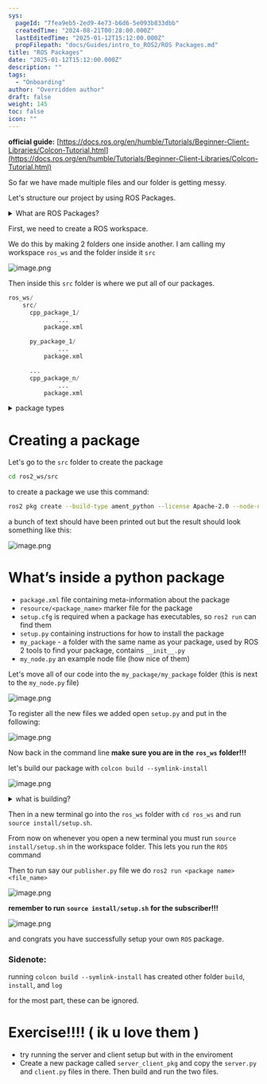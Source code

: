 ```yaml
---
sys:
  pageId: "7fea9eb5-2ed9-4e73-b6d6-5e093b833dbb"
  createdTime: "2024-08-21T00:28:00.000Z"
  lastEditedTime: "2025-01-12T15:12:00.000Z"
  propFilepath: "docs/Guides/intro_to_ROS2/ROS Packages.md"
title: "ROS Packages"
date: "2025-01-12T15:12:00.000Z"
description: ""
tags:
  - "Onboarding"
author: "Overridden author"
draft: false
weight: 145
toc: false
icon: ""
---
```


**official guide:** [https://docs.ros.org/en/humble/Tutorials/Beginner-Client-Libraries/Colcon-Tutorial.html](https://docs.ros.org/en/humble/Tutorials/Beginner-Client-Libraries/Colcon-Tutorial.html)

So far we have made multiple files and our folder is getting messy.

Let's structure our project by using ROS Packages.

<details>

<summary>What are ROS Packages?</summary>

ROS Packages are, as the name implies, packages of code that are highly sharable between ROS developers.

They consist of a folder, `package.xml` file, and source code

```python
      cpp_package_1/
		      ... imagine much code files here ..
          package.xml
```

</details>

First, we need to create a ROS workspace.

We do this by making 2 folders one inside another. I am calling my workspace `ros_ws` and the folder inside it `src`

![image.png](https://prod-files-secure.s3.us-west-2.amazonaws.com/d518164a-d88e-44d1-a4ee-3adb3bd8bce0/70706947-fd18-4537-a67b-e12946812d31/image.png?X-Amz-Algorithm=AWS4-HMAC-SHA256&X-Amz-Content-Sha256=UNSIGNED-PAYLOAD&X-Amz-Credential=ASIAZI2LB4665CD3WWLK%2F20250306%2Fus-west-2%2Fs3%2Faws4_request&X-Amz-Date=20250306T050850Z&X-Amz-Expires=3600&X-Amz-Security-Token=IQoJb3JpZ2luX2VjEN3%2F%2F%2F%2F%2F%2F%2F%2F%2F%2FwEaCXVzLXdlc3QtMiJHMEUCIQCJz5APIiSLm25SuB7lHgnzsXNqoUwRB%2F542NdTmFKJZAIgUXYkQCUhH3M14oJdGLsWcoRPbX603wca8FLeualyHzoq%2FwMIJhAAGgw2Mzc0MjMxODM4MDUiDM2GDdzrasyyOWQidyrcA0aO3qXPs7%2BTUfG1REBKdbp5VnNM0VycobRRv4fn3NoaOYGh5AYLrJbkHH7ps%2FVNiUjyvGjUZJegZ1AnHwWgP8HQ79KKQ%2FS2Ru8iEmsLcp3IY0x2Yvgbqgc5HN6aL3H88XBwx2Vyo4i6AHcFK0dXc%2BxXdcIRl9Budk4BHJXIb32c05MFlmVOw8I6wNZq37tqm4RJMx4RhtPqWcESIjL21kS15jWzfGYJQV5q%2B6zyohu2qLBCwi1hIjGuhsFjpIypdVM%2BxA8QamQjPHIzgL8FWnEtGS681pwyxbLGwf57ecYSVxgyNe0z1JcOU%2By01072j2Wd%2FpwypQtMu7v4Sfu%2FLlf0TtEjNIcUp4kcF9iLf7K%2BAbodwCxa85CuRudOBL1S0%2FqrtTacMKerhf6WGQr8tDAkqgyAAronV2PNRmyuZAG4SPXaSbqEu3r4xZzxJn3jn0dW3tJ7ivQDBTkVH7jM9%2BFU194h4kBWOW84OmiOAyGIFirOV%2FlI%2BzCjyAOEM5A%2B0GlXxYzx%2BqTnRWIf0jCcPsY0Exgl7uHqzsBaiD13NS9osRjIhU9kuLBGfSMLQcjBca%2Fm%2BXAhzcdt83EjyeNXv6zj9uLKXmaq621oVh%2BOFGQ5E30k39Synyj838MhMJnYpL4GOqUBqrs%2FM1Va2UDocKPSJU%2FboocnRy9lusEH1%2FC7YlWq8uv1ldFUR8%2FWuKUb%2BiN5KC71v7NijnNdSjDMCAnW4M4Yp7GeYRKgulWVc1MafZldFEJXQ5jZ9VvW7F%2BbWMf281kOyc%2B6iL4Fz1O535h7MtKGQK0MaiiWn6Ut69RN6odkcsR0dxAhzsgGTcjaQCYUEw0Zgd9TsmpjPt6tNg3A6Ls1WVMa0Z%2Bd&X-Amz-Signature=a6d2e7c59344defe8f7e2fb90b1c2ef42e968010cc020fd97cdef7b49845f78f&X-Amz-SignedHeaders=host&x-id=GetObject)

Then inside this `src` folder is where we put all of our packages.

```python
ros_ws/
    src/
      cpp_package_1/
		      ...
          package.xml

      py_package_1/
		      ...
          package.xml

      ...
      cpp_package_n/
		      ...
          package.xml

```

<details>

<summary>package types</summary>

packages can be either `C++` or python.

the intern file structure is different for each but for this guide we will stick to creating python packages

</details>

# Creating a package

Let's go to the `src` folder to create the package

```bash
cd ros2_ws/src
```

to create a package we use this command:

```bash
ros2 pkg create --build-type ament_python --license Apache-2.0 --node-name my_node my_package
```

a bunch of text should have been printed out but the result should look something like this:

![image.png](https://prod-files-secure.s3.us-west-2.amazonaws.com/d518164a-d88e-44d1-a4ee-3adb3bd8bce0/e6cf1e3f-8512-4a3e-b131-079f800bf3e8/image.png?X-Amz-Algorithm=AWS4-HMAC-SHA256&X-Amz-Content-Sha256=UNSIGNED-PAYLOAD&X-Amz-Credential=ASIAZI2LB4665CD3WWLK%2F20250306%2Fus-west-2%2Fs3%2Faws4_request&X-Amz-Date=20250306T050850Z&X-Amz-Expires=3600&X-Amz-Security-Token=IQoJb3JpZ2luX2VjEN3%2F%2F%2F%2F%2F%2F%2F%2F%2F%2FwEaCXVzLXdlc3QtMiJHMEUCIQCJz5APIiSLm25SuB7lHgnzsXNqoUwRB%2F542NdTmFKJZAIgUXYkQCUhH3M14oJdGLsWcoRPbX603wca8FLeualyHzoq%2FwMIJhAAGgw2Mzc0MjMxODM4MDUiDM2GDdzrasyyOWQidyrcA0aO3qXPs7%2BTUfG1REBKdbp5VnNM0VycobRRv4fn3NoaOYGh5AYLrJbkHH7ps%2FVNiUjyvGjUZJegZ1AnHwWgP8HQ79KKQ%2FS2Ru8iEmsLcp3IY0x2Yvgbqgc5HN6aL3H88XBwx2Vyo4i6AHcFK0dXc%2BxXdcIRl9Budk4BHJXIb32c05MFlmVOw8I6wNZq37tqm4RJMx4RhtPqWcESIjL21kS15jWzfGYJQV5q%2B6zyohu2qLBCwi1hIjGuhsFjpIypdVM%2BxA8QamQjPHIzgL8FWnEtGS681pwyxbLGwf57ecYSVxgyNe0z1JcOU%2By01072j2Wd%2FpwypQtMu7v4Sfu%2FLlf0TtEjNIcUp4kcF9iLf7K%2BAbodwCxa85CuRudOBL1S0%2FqrtTacMKerhf6WGQr8tDAkqgyAAronV2PNRmyuZAG4SPXaSbqEu3r4xZzxJn3jn0dW3tJ7ivQDBTkVH7jM9%2BFU194h4kBWOW84OmiOAyGIFirOV%2FlI%2BzCjyAOEM5A%2B0GlXxYzx%2BqTnRWIf0jCcPsY0Exgl7uHqzsBaiD13NS9osRjIhU9kuLBGfSMLQcjBca%2Fm%2BXAhzcdt83EjyeNXv6zj9uLKXmaq621oVh%2BOFGQ5E30k39Synyj838MhMJnYpL4GOqUBqrs%2FM1Va2UDocKPSJU%2FboocnRy9lusEH1%2FC7YlWq8uv1ldFUR8%2FWuKUb%2BiN5KC71v7NijnNdSjDMCAnW4M4Yp7GeYRKgulWVc1MafZldFEJXQ5jZ9VvW7F%2BbWMf281kOyc%2B6iL4Fz1O535h7MtKGQK0MaiiWn6Ut69RN6odkcsR0dxAhzsgGTcjaQCYUEw0Zgd9TsmpjPt6tNg3A6Ls1WVMa0Z%2Bd&X-Amz-Signature=63024d91641ace0bf21f81bcd824dad190f2a57b2de5047bdbf63b6a3046a1b5&X-Amz-SignedHeaders=host&x-id=GetObject)

# What’s inside a python package

- `package.xml` file containing meta-information about the package
- `resource/<package_name>` marker file for the package
- `setup.cfg` is required when a package has executables, so `ros2 run` can find them
- `setup.py` containing instructions for how to install the package
- `my_package` - a folder with the same name as your package, used by ROS 2 tools to find your package, contains `__init__.py`
- `my_node.py` an example node file (how nice of them)

Let's move all of our code into the `my_package/my_package` folder (this is next to the `my_node.py` file)

![image.png](https://prod-files-secure.s3.us-west-2.amazonaws.com/d518164a-d88e-44d1-a4ee-3adb3bd8bce0/9ce58f11-0da9-4d3e-b86d-506a9685d378/image.png?X-Amz-Algorithm=AWS4-HMAC-SHA256&X-Amz-Content-Sha256=UNSIGNED-PAYLOAD&X-Amz-Credential=ASIAZI2LB4665CD3WWLK%2F20250306%2Fus-west-2%2Fs3%2Faws4_request&X-Amz-Date=20250306T050850Z&X-Amz-Expires=3600&X-Amz-Security-Token=IQoJb3JpZ2luX2VjEN3%2F%2F%2F%2F%2F%2F%2F%2F%2F%2FwEaCXVzLXdlc3QtMiJHMEUCIQCJz5APIiSLm25SuB7lHgnzsXNqoUwRB%2F542NdTmFKJZAIgUXYkQCUhH3M14oJdGLsWcoRPbX603wca8FLeualyHzoq%2FwMIJhAAGgw2Mzc0MjMxODM4MDUiDM2GDdzrasyyOWQidyrcA0aO3qXPs7%2BTUfG1REBKdbp5VnNM0VycobRRv4fn3NoaOYGh5AYLrJbkHH7ps%2FVNiUjyvGjUZJegZ1AnHwWgP8HQ79KKQ%2FS2Ru8iEmsLcp3IY0x2Yvgbqgc5HN6aL3H88XBwx2Vyo4i6AHcFK0dXc%2BxXdcIRl9Budk4BHJXIb32c05MFlmVOw8I6wNZq37tqm4RJMx4RhtPqWcESIjL21kS15jWzfGYJQV5q%2B6zyohu2qLBCwi1hIjGuhsFjpIypdVM%2BxA8QamQjPHIzgL8FWnEtGS681pwyxbLGwf57ecYSVxgyNe0z1JcOU%2By01072j2Wd%2FpwypQtMu7v4Sfu%2FLlf0TtEjNIcUp4kcF9iLf7K%2BAbodwCxa85CuRudOBL1S0%2FqrtTacMKerhf6WGQr8tDAkqgyAAronV2PNRmyuZAG4SPXaSbqEu3r4xZzxJn3jn0dW3tJ7ivQDBTkVH7jM9%2BFU194h4kBWOW84OmiOAyGIFirOV%2FlI%2BzCjyAOEM5A%2B0GlXxYzx%2BqTnRWIf0jCcPsY0Exgl7uHqzsBaiD13NS9osRjIhU9kuLBGfSMLQcjBca%2Fm%2BXAhzcdt83EjyeNXv6zj9uLKXmaq621oVh%2BOFGQ5E30k39Synyj838MhMJnYpL4GOqUBqrs%2FM1Va2UDocKPSJU%2FboocnRy9lusEH1%2FC7YlWq8uv1ldFUR8%2FWuKUb%2BiN5KC71v7NijnNdSjDMCAnW4M4Yp7GeYRKgulWVc1MafZldFEJXQ5jZ9VvW7F%2BbWMf281kOyc%2B6iL4Fz1O535h7MtKGQK0MaiiWn6Ut69RN6odkcsR0dxAhzsgGTcjaQCYUEw0Zgd9TsmpjPt6tNg3A6Ls1WVMa0Z%2Bd&X-Amz-Signature=4d29b2f05ba69cb79005f3d54658faa3c35e882b95b841c2bc1ea28b474de87b&X-Amz-SignedHeaders=host&x-id=GetObject)

To register all the new files we added open `setup.py` and put in the following:

![image.png](https://prod-files-secure.s3.us-west-2.amazonaws.com/d518164a-d88e-44d1-a4ee-3adb3bd8bce0/1cd7c262-4cae-4496-9d75-c178537d24a2/image.png?X-Amz-Algorithm=AWS4-HMAC-SHA256&X-Amz-Content-Sha256=UNSIGNED-PAYLOAD&X-Amz-Credential=ASIAZI2LB4665CD3WWLK%2F20250306%2Fus-west-2%2Fs3%2Faws4_request&X-Amz-Date=20250306T050850Z&X-Amz-Expires=3600&X-Amz-Security-Token=IQoJb3JpZ2luX2VjEN3%2F%2F%2F%2F%2F%2F%2F%2F%2F%2FwEaCXVzLXdlc3QtMiJHMEUCIQCJz5APIiSLm25SuB7lHgnzsXNqoUwRB%2F542NdTmFKJZAIgUXYkQCUhH3M14oJdGLsWcoRPbX603wca8FLeualyHzoq%2FwMIJhAAGgw2Mzc0MjMxODM4MDUiDM2GDdzrasyyOWQidyrcA0aO3qXPs7%2BTUfG1REBKdbp5VnNM0VycobRRv4fn3NoaOYGh5AYLrJbkHH7ps%2FVNiUjyvGjUZJegZ1AnHwWgP8HQ79KKQ%2FS2Ru8iEmsLcp3IY0x2Yvgbqgc5HN6aL3H88XBwx2Vyo4i6AHcFK0dXc%2BxXdcIRl9Budk4BHJXIb32c05MFlmVOw8I6wNZq37tqm4RJMx4RhtPqWcESIjL21kS15jWzfGYJQV5q%2B6zyohu2qLBCwi1hIjGuhsFjpIypdVM%2BxA8QamQjPHIzgL8FWnEtGS681pwyxbLGwf57ecYSVxgyNe0z1JcOU%2By01072j2Wd%2FpwypQtMu7v4Sfu%2FLlf0TtEjNIcUp4kcF9iLf7K%2BAbodwCxa85CuRudOBL1S0%2FqrtTacMKerhf6WGQr8tDAkqgyAAronV2PNRmyuZAG4SPXaSbqEu3r4xZzxJn3jn0dW3tJ7ivQDBTkVH7jM9%2BFU194h4kBWOW84OmiOAyGIFirOV%2FlI%2BzCjyAOEM5A%2B0GlXxYzx%2BqTnRWIf0jCcPsY0Exgl7uHqzsBaiD13NS9osRjIhU9kuLBGfSMLQcjBca%2Fm%2BXAhzcdt83EjyeNXv6zj9uLKXmaq621oVh%2BOFGQ5E30k39Synyj838MhMJnYpL4GOqUBqrs%2FM1Va2UDocKPSJU%2FboocnRy9lusEH1%2FC7YlWq8uv1ldFUR8%2FWuKUb%2BiN5KC71v7NijnNdSjDMCAnW4M4Yp7GeYRKgulWVc1MafZldFEJXQ5jZ9VvW7F%2BbWMf281kOyc%2B6iL4Fz1O535h7MtKGQK0MaiiWn6Ut69RN6odkcsR0dxAhzsgGTcjaQCYUEw0Zgd9TsmpjPt6tNg3A6Ls1WVMa0Z%2Bd&X-Amz-Signature=84bd7a132d205afb4e8e95840f86238af09a350cde70d9bac83c3c8d00e83709&X-Amz-SignedHeaders=host&x-id=GetObject)

Now back in the command line **make sure you are in the** **`ros_ws`** **folder!!!**

let's build our package with `colcon build --symlink-install`

![image.png](https://prod-files-secure.s3.us-west-2.amazonaws.com/d518164a-d88e-44d1-a4ee-3adb3bd8bce0/2f2a0d27-b173-48fd-b189-5f5c0ce65619/image.png?X-Amz-Algorithm=AWS4-HMAC-SHA256&X-Amz-Content-Sha256=UNSIGNED-PAYLOAD&X-Amz-Credential=ASIAZI2LB4665CD3WWLK%2F20250306%2Fus-west-2%2Fs3%2Faws4_request&X-Amz-Date=20250306T050850Z&X-Amz-Expires=3600&X-Amz-Security-Token=IQoJb3JpZ2luX2VjEN3%2F%2F%2F%2F%2F%2F%2F%2F%2F%2FwEaCXVzLXdlc3QtMiJHMEUCIQCJz5APIiSLm25SuB7lHgnzsXNqoUwRB%2F542NdTmFKJZAIgUXYkQCUhH3M14oJdGLsWcoRPbX603wca8FLeualyHzoq%2FwMIJhAAGgw2Mzc0MjMxODM4MDUiDM2GDdzrasyyOWQidyrcA0aO3qXPs7%2BTUfG1REBKdbp5VnNM0VycobRRv4fn3NoaOYGh5AYLrJbkHH7ps%2FVNiUjyvGjUZJegZ1AnHwWgP8HQ79KKQ%2FS2Ru8iEmsLcp3IY0x2Yvgbqgc5HN6aL3H88XBwx2Vyo4i6AHcFK0dXc%2BxXdcIRl9Budk4BHJXIb32c05MFlmVOw8I6wNZq37tqm4RJMx4RhtPqWcESIjL21kS15jWzfGYJQV5q%2B6zyohu2qLBCwi1hIjGuhsFjpIypdVM%2BxA8QamQjPHIzgL8FWnEtGS681pwyxbLGwf57ecYSVxgyNe0z1JcOU%2By01072j2Wd%2FpwypQtMu7v4Sfu%2FLlf0TtEjNIcUp4kcF9iLf7K%2BAbodwCxa85CuRudOBL1S0%2FqrtTacMKerhf6WGQr8tDAkqgyAAronV2PNRmyuZAG4SPXaSbqEu3r4xZzxJn3jn0dW3tJ7ivQDBTkVH7jM9%2BFU194h4kBWOW84OmiOAyGIFirOV%2FlI%2BzCjyAOEM5A%2B0GlXxYzx%2BqTnRWIf0jCcPsY0Exgl7uHqzsBaiD13NS9osRjIhU9kuLBGfSMLQcjBca%2Fm%2BXAhzcdt83EjyeNXv6zj9uLKXmaq621oVh%2BOFGQ5E30k39Synyj838MhMJnYpL4GOqUBqrs%2FM1Va2UDocKPSJU%2FboocnRy9lusEH1%2FC7YlWq8uv1ldFUR8%2FWuKUb%2BiN5KC71v7NijnNdSjDMCAnW4M4Yp7GeYRKgulWVc1MafZldFEJXQ5jZ9VvW7F%2BbWMf281kOyc%2B6iL4Fz1O535h7MtKGQK0MaiiWn6Ut69RN6odkcsR0dxAhzsgGTcjaQCYUEw0Zgd9TsmpjPt6tNg3A6Ls1WVMa0Z%2Bd&X-Amz-Signature=bd474c3475f9bbc4f97c3fd5f98f6f8253f99aee8f877b1cd1d31533b9e27635&X-Amz-SignedHeaders=host&x-id=GetObject)

<details>

<summary>what is building?</summary>

if you are a CS major at Rose-Hulman you will learn the answer to this in CSSE132

but TLDR; is it combines all the code files into one program that can be run easily 

</details>

Then in a new terminal go into the `ros_ws` folder with `cd ros_ws` and run `source install/setup.sh`. 

From now on whenever you open a new terminal you must run `source install/setup.sh` in the workspace folder. This lets you run the `ROS` command

Then to run say our `publisher.py` file we do `ros2 run <package name> <file_name>`

![image.png](https://prod-files-secure.s3.us-west-2.amazonaws.com/d518164a-d88e-44d1-a4ee-3adb3bd8bce0/4f4b1219-3a44-4632-aa0a-ce3471699f59/image.png?X-Amz-Algorithm=AWS4-HMAC-SHA256&X-Amz-Content-Sha256=UNSIGNED-PAYLOAD&X-Amz-Credential=ASIAZI2LB4665CD3WWLK%2F20250306%2Fus-west-2%2Fs3%2Faws4_request&X-Amz-Date=20250306T050850Z&X-Amz-Expires=3600&X-Amz-Security-Token=IQoJb3JpZ2luX2VjEN3%2F%2F%2F%2F%2F%2F%2F%2F%2F%2FwEaCXVzLXdlc3QtMiJHMEUCIQCJz5APIiSLm25SuB7lHgnzsXNqoUwRB%2F542NdTmFKJZAIgUXYkQCUhH3M14oJdGLsWcoRPbX603wca8FLeualyHzoq%2FwMIJhAAGgw2Mzc0MjMxODM4MDUiDM2GDdzrasyyOWQidyrcA0aO3qXPs7%2BTUfG1REBKdbp5VnNM0VycobRRv4fn3NoaOYGh5AYLrJbkHH7ps%2FVNiUjyvGjUZJegZ1AnHwWgP8HQ79KKQ%2FS2Ru8iEmsLcp3IY0x2Yvgbqgc5HN6aL3H88XBwx2Vyo4i6AHcFK0dXc%2BxXdcIRl9Budk4BHJXIb32c05MFlmVOw8I6wNZq37tqm4RJMx4RhtPqWcESIjL21kS15jWzfGYJQV5q%2B6zyohu2qLBCwi1hIjGuhsFjpIypdVM%2BxA8QamQjPHIzgL8FWnEtGS681pwyxbLGwf57ecYSVxgyNe0z1JcOU%2By01072j2Wd%2FpwypQtMu7v4Sfu%2FLlf0TtEjNIcUp4kcF9iLf7K%2BAbodwCxa85CuRudOBL1S0%2FqrtTacMKerhf6WGQr8tDAkqgyAAronV2PNRmyuZAG4SPXaSbqEu3r4xZzxJn3jn0dW3tJ7ivQDBTkVH7jM9%2BFU194h4kBWOW84OmiOAyGIFirOV%2FlI%2BzCjyAOEM5A%2B0GlXxYzx%2BqTnRWIf0jCcPsY0Exgl7uHqzsBaiD13NS9osRjIhU9kuLBGfSMLQcjBca%2Fm%2BXAhzcdt83EjyeNXv6zj9uLKXmaq621oVh%2BOFGQ5E30k39Synyj838MhMJnYpL4GOqUBqrs%2FM1Va2UDocKPSJU%2FboocnRy9lusEH1%2FC7YlWq8uv1ldFUR8%2FWuKUb%2BiN5KC71v7NijnNdSjDMCAnW4M4Yp7GeYRKgulWVc1MafZldFEJXQ5jZ9VvW7F%2BbWMf281kOyc%2B6iL4Fz1O535h7MtKGQK0MaiiWn6Ut69RN6odkcsR0dxAhzsgGTcjaQCYUEw0Zgd9TsmpjPt6tNg3A6Ls1WVMa0Z%2Bd&X-Amz-Signature=00e399ed034d0200839bfb4367e3d196515913275b958efd390ed9fd44fa73fb&X-Amz-SignedHeaders=host&x-id=GetObject)

**remember to run** **`source install/setup.sh`** **for the subscriber!!!**

![image.png](https://prod-files-secure.s3.us-west-2.amazonaws.com/d518164a-d88e-44d1-a4ee-3adb3bd8bce0/02121119-dad4-49ec-8356-c956108b4243/image.png?X-Amz-Algorithm=AWS4-HMAC-SHA256&X-Amz-Content-Sha256=UNSIGNED-PAYLOAD&X-Amz-Credential=ASIAZI2LB4665CD3WWLK%2F20250306%2Fus-west-2%2Fs3%2Faws4_request&X-Amz-Date=20250306T050850Z&X-Amz-Expires=3600&X-Amz-Security-Token=IQoJb3JpZ2luX2VjEN3%2F%2F%2F%2F%2F%2F%2F%2F%2F%2FwEaCXVzLXdlc3QtMiJHMEUCIQCJz5APIiSLm25SuB7lHgnzsXNqoUwRB%2F542NdTmFKJZAIgUXYkQCUhH3M14oJdGLsWcoRPbX603wca8FLeualyHzoq%2FwMIJhAAGgw2Mzc0MjMxODM4MDUiDM2GDdzrasyyOWQidyrcA0aO3qXPs7%2BTUfG1REBKdbp5VnNM0VycobRRv4fn3NoaOYGh5AYLrJbkHH7ps%2FVNiUjyvGjUZJegZ1AnHwWgP8HQ79KKQ%2FS2Ru8iEmsLcp3IY0x2Yvgbqgc5HN6aL3H88XBwx2Vyo4i6AHcFK0dXc%2BxXdcIRl9Budk4BHJXIb32c05MFlmVOw8I6wNZq37tqm4RJMx4RhtPqWcESIjL21kS15jWzfGYJQV5q%2B6zyohu2qLBCwi1hIjGuhsFjpIypdVM%2BxA8QamQjPHIzgL8FWnEtGS681pwyxbLGwf57ecYSVxgyNe0z1JcOU%2By01072j2Wd%2FpwypQtMu7v4Sfu%2FLlf0TtEjNIcUp4kcF9iLf7K%2BAbodwCxa85CuRudOBL1S0%2FqrtTacMKerhf6WGQr8tDAkqgyAAronV2PNRmyuZAG4SPXaSbqEu3r4xZzxJn3jn0dW3tJ7ivQDBTkVH7jM9%2BFU194h4kBWOW84OmiOAyGIFirOV%2FlI%2BzCjyAOEM5A%2B0GlXxYzx%2BqTnRWIf0jCcPsY0Exgl7uHqzsBaiD13NS9osRjIhU9kuLBGfSMLQcjBca%2Fm%2BXAhzcdt83EjyeNXv6zj9uLKXmaq621oVh%2BOFGQ5E30k39Synyj838MhMJnYpL4GOqUBqrs%2FM1Va2UDocKPSJU%2FboocnRy9lusEH1%2FC7YlWq8uv1ldFUR8%2FWuKUb%2BiN5KC71v7NijnNdSjDMCAnW4M4Yp7GeYRKgulWVc1MafZldFEJXQ5jZ9VvW7F%2BbWMf281kOyc%2B6iL4Fz1O535h7MtKGQK0MaiiWn6Ut69RN6odkcsR0dxAhzsgGTcjaQCYUEw0Zgd9TsmpjPt6tNg3A6Ls1WVMa0Z%2Bd&X-Amz-Signature=37ed4dc9203c8b3a98ccb25fa47038279e8836364b178da4fcd71527032bd1a4&X-Amz-SignedHeaders=host&x-id=GetObject)

and congrats you have successfully setup your own `ROS` package.

### Sidenote:

running `colcon build --symlink-install` has created other folder `build`, `install`, and `log`

for the most part, these can be ignored.

# Exercise!!!! ( ik u love them )

- try running the server and client setup but with in the enviroment
- Create a new package called `server_client_pkg` and copy the `server.py` and `client.py` files in there. Then build and run the two files.
